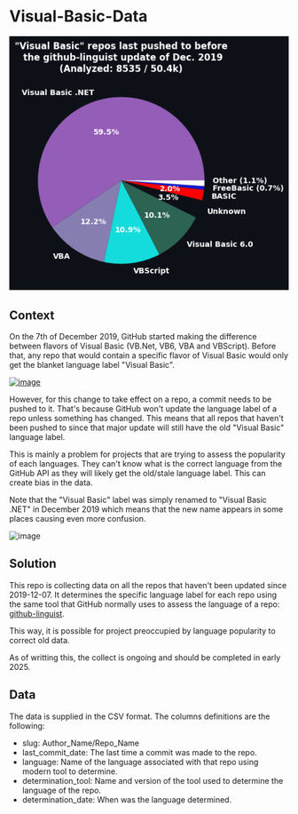 # Visual-Basic-Data

![Language Chart](charts/chart.png)

## Context

On the 7th of December 2019, GitHub started making the difference between flavors of Visual Basic (VB.Net, VB6, VBA and VBScript). Before that, any repo that would contain a specific flavor of Visual Basic would only get the blanket language label "Visual Basic".

[![image](https://github.com/user-attachments/assets/8f30c970-f867-4882-ae8a-4c78c8309836)](https://github.com/VBA-tools)

However, for this change to take effect on a repo, a commit needs to be pushed to it. That's because GitHub won't update the language label of a repo unless something has changed. This means that all repos that haven't been pushed to since that major update will still have the old "Visual Basic" language label.

This is mainly a problem for projects that are trying to assess the popularity of each languages. They can't know what is the correct language from the GitHub API as they will likely get the old/stale language label. This can create bias in the data.

Note that the "Visual Basic" label was simply renamed to "Visual Basic .NET" in December 2019 which means that the new name appears in some places causing even more confusion.

![image](https://github.com/user-attachments/assets/9d0be4c9-076b-4f0a-9ebc-4d5256dd987d)

## Solution

This repo is collecting data on all the repos that haven't been updated since 2019-12-07. It determines the specific language label for each repo using the same tool that GitHub normally uses to assess the language of a repo: [github-linguist](https://github.com/github-linguist/linguist).

This way, it is possible for project preoccupied by language popularity to correct old data.

As of writting this, the collect is ongoing and should be completed in early 2025.

## Data

The data is supplied in the CSV format.
The columns definitions are the following:

- slug: Author_Name/Repo_Name
- last_commit_date: The last time a commit was made to the repo.
- language: Name of the language associated with that repo using modern tool to determine.
- determination_tool: Name and version of the tool used to determine the language of the repo.
- determination_date: When was the language determined.
